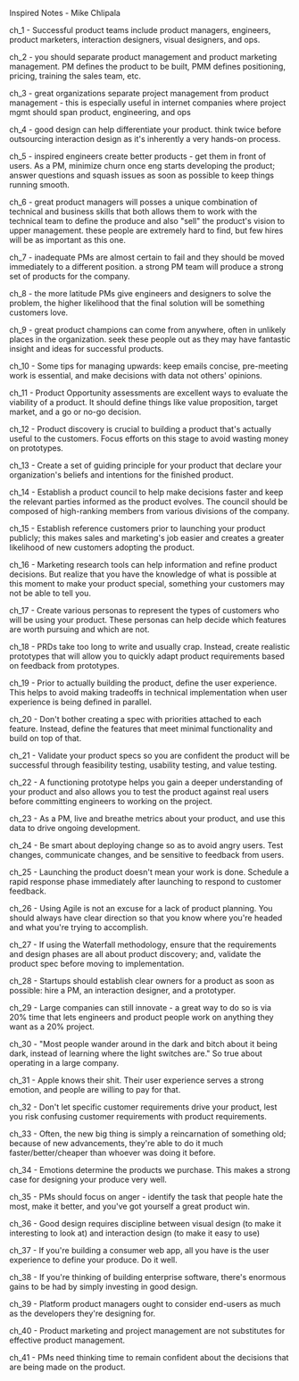 Inspired Notes - Mike Chlipala

ch_1 - Successful product teams include product managers, engineers, product marketers, interaction designers, visual designers, and ops.

ch_2 - you should separate product management and product marketing management. PM defines the product to be built, PMM defines positioning, pricing, training the sales team, etc.

ch_3 - great organizations separate project management from product management - this is especially useful in internet companies where project mgmt should span product, engineering, and ops

ch_4 - good design can help differentiate your product. think twice before outsourcing interaction design as it's inherently a very hands-on process.

ch_5 - inspired engineers create better products - get them in front of users. As a PM, minimize churn once eng starts developing the product; answer questions and squash issues as soon as possible to keep things running smooth.

ch_6 - great product managers will posses a unique combination of technical and business skills that both allows them to work with the technical team to define the produce and also "sell" the product's vision to upper management. these people are extremely hard to find, but few hires will be as important as this one.

ch_7 - inadequate PMs are almost certain to fail and they should be moved immediately to a different position. a strong PM team will produce a strong set of products for the company.

ch_8 -  the more latitude PMs give engineers and designers to solve the problem, the higher likelihood that the final solution will be something customers love.

ch_9 - great product champions can come from anywhere, often in unlikely places in the organization.  seek these people out as they may have fantastic insight and ideas for successful products.

ch_10 - Some tips for managing upwards: keep emails concise, pre-meeting work is essential, and make decisions with data not others' opinions.

ch_11 - Product Opportunity assessments are excellent ways to evaluate the viability of a product. It should define things like value proposition, target market, and a go or no-go decision.

ch_12 - Product discovery is crucial to building a product that's actually useful to the customers. Focus efforts on this stage to avoid wasting money on prototypes.

ch_13 - Create a set of guiding principle for your product that declare your organization's beliefs and intentions for the finished product.

ch_14 - Establish a product council to help make decisions faster and keep the relevant parties informed as the product evolves. The council should be composed of high-ranking members from various divisions of the company.

ch_15 - Establish reference customers prior to launching your product publicly; this makes sales and marketing's job easier and creates a greater likelihood of new customers adopting the product.

ch_16 - Marketing research tools can help information and refine product decisions. But realize that you have the knowledge of what is possible at this moment to make your product special, something your customers may not be able to tell you.

ch_17 - Create various personas to represent the types of customers who will be using your product. These personas can help decide which features are worth pursuing and which are not.

ch_18 - PRDs take too long to write and usually crap. Instead, create realistic prototypes that will allow you to quickly adapt product requirements based on feedback from prototypes.

ch_19 - Prior to actually building the product, define the user experience. This helps to avoid making tradeoffs in technical implementation when user experience is being defined in parallel.

ch_20 - Don't bother creating a spec with priorities attached to each feature. Instead, define the features that meet minimal functionality and build on top of that.

ch_21 - Validate your product specs so you are confident the product will be successful through feasibility testing, usability testing, and value testing.

ch_22 - A functioning prototype helps you gain a deeper understanding of your product and also allows you to test the product against real users before committing engineers to working on the project.

ch_23 - As a PM, live and breathe metrics about your product, and use this data to drive ongoing development.

ch_24 - Be smart about deploying change so as to avoid angry users. Test changes, communicate changes, and be sensitive to feedback from users.

ch_25 - Launching the product doesn't mean your work is done. Schedule a rapid response phase immediately after launching to respond to customer feedback.

ch_26 - Using Agile is not an excuse for a lack of product planning. You should always have clear direction so that you know where you're headed and what you're trying to accomplish.

ch_27 - If using the Waterfall methodology, ensure that the requirements and design phases are all about product discovery; and, validate the product spec before moving to implementation.

ch_28 - Startups should establish clear owners for a product as soon as possible: hire a PM, an interaction designer, and a prototyper.

ch_29 - Large companies can still innovate - a great way to do so is via 20% time that lets engineers and product people work on anything they want as a 20% project.

ch_30 - "Most people wander around in the dark and bitch about it being dark, instead of learning where the light switches are." So true about operating in a large company.

ch_31 - Apple knows their shit. Their user experience serves a strong emotion, and people are willing to pay for that.

ch_32 - Don't let specific customer requirements drive your product, lest you risk confusing customer requirements with product requirements.

ch_33 - Often, the new big thing is simply a reincarnation of something old; because of new advancements, they're able to do it much faster/better/cheaper than whoever was doing it before.

ch_34 - Emotions determine the products we purchase. This makes a strong case for designing your produce very well.

ch_35 - PMs should focus on anger - identify the task that people hate the most, make it better, and you've got yourself a great product win.

ch_36 - Good design requires discipline between visual design (to make it interesting to look at) and interaction design (to make it easy to use)

ch_37 - If you're building a consumer web app, all you have is the user experience to define your produce. Do it well.

ch_38 - If you're thinking of building enterprise software, there's enormous gains to be had by simply investing in good design.

ch_39 - Platform product managers ought to consider end-users as much as the developers they're designing for.

ch_40 - Product marketing and project management are not substitutes for effective product management.

ch_41 - PMs need thinking time to remain confident about the decisions that are being made on the product.